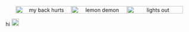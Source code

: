 <center> <img src="https://images2.imgbox.com/5f/cc/gqyirNIW_o.gif" width="150px" height="20px" title="my back hurts"><img src="https://images2.imgbox.com/23/4d/C8P6mt20_o.gif" width="150px" height="20px" title="lemon demon"><img src="https://images2.imgbox.com/ed/a8/VC3AracG_o.gif" width="150px" height="20px" title="lights out"> </center>

hi <img src="https://images2.imgbox.com/fa/19/vWhkPrPH_o.gif" width="20px" height="20px">
